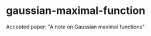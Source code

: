 gaussian-maximal-function
=========================

Accepted paper: "A note on Gaussian maximal functions"
